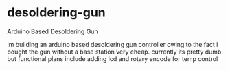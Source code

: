# desoldering-gun
Arduino Based Desoldering Gun   

im building an arduino based
desoldering gun controller owing to the fact i bought the gun without a base station very cheap. 
currently its pretty dumb but functional plans include adding lcd and rotary encode for temp control
